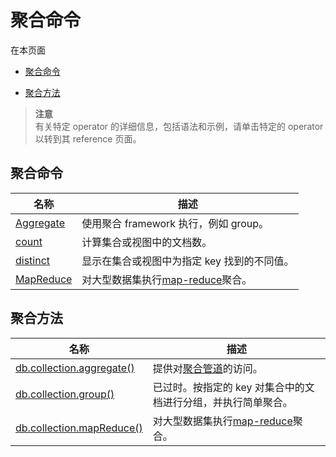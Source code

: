 # [ ](#)聚合命令

[]()

在本页面

*   [聚合命令](#id1)

*   [聚合方法](#aggregation-methods)
> **注意**<br />
> 有关特定 operator 的详细信息，包括语法和示例，请单击特定的 operator 以转到其 reference 页面。

[]()

## <span id="id1">聚合命令</span>

| 名称          | 描述                                                         |
| ------------- | ------------------------------------------------------------ |
| [Aggregate]() | 使用聚合 framework 执行，例如 group。                        |
| [count]()     | 计算集合或视图中的文档数。                                   |
| [distinct]()  | 显示在集合或视图中为指定 key 找到的不同值。                  |
| [MapReduce]() | 对大型数据集执行[map-reduce](../Map-Reduce.md)聚合。         |

[]()

## <span id="aggregation-methods">聚合方法</span>

| 名称                                                         | 描述                                                         |
| ------------------------------------------------------------ | ------------------------------------------------------------ |
| [db.collection.aggregate()](../../Reference/mongo-Shell-Methods/Collection-Methods/db-collection-aggregate.md) | 提供对[聚合管道](../Aggregation-Pipeline.md)的访问。         |
| [db.collection.group()](../../docs/Reference/mongo-Shell-Methods/Collection-Methods/db-collection-group.md) | 已过时。按指定的 key 对集合中的文档进行分组，并执行简单聚合。 |
| [db.collection.mapReduce()](../../docs/Reference/mongo-Shell-Methods/Collection-Methods/db-collection-mapReduce.md) | 对大型数据集执行[map-reduce](../Map-Reduce.md)聚合。         |


